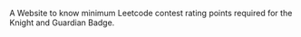 A Website to know minimum Leetcode contest rating points required for the Knight and Guardian Badge.
